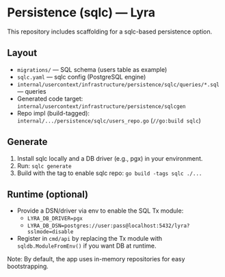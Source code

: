 # Persistence (sqlc) — Lyra

This repository includes scaffolding for a sqlc-based persistence option.

## Layout
- `migrations/` — SQL schema (users table as example)
- `sqlc.yaml` — sqlc config (PostgreSQL engine)
- `internal/usercontext/infrastructure/persistence/sqlc/queries/*.sql` — queries
- Generated code target: `internal/usercontext/infrastructure/persistence/sqlcgen`
- Repo impl (build-tagged): `internal/.../persistence/sqlc/users_repo.go` (`//go:build sqlc`)

## Generate
1) Install sqlc locally and a DB driver (e.g., pgx) in your environment.
2) Run: `sqlc generate`
3) Build with the tag to enable sqlc repo: `go build -tags sqlc ./...`

## Runtime (optional)
- Provide a DSN/driver via env to enable the SQL Tx module:
  - `LYRA_DB_DRIVER=pgx`
  - `LYRA_DB_DSN=postgres://user:pass@localhost:5432/lyra?sslmode=disable`
- Register in `cmd/api` by replacing the Tx module with `sqldb.ModuleFromEnv()` if you want DB at runtime.

Note: By default, the app uses in-memory repositories for easy bootstrapping.

